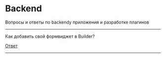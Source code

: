 # Backend
Вопросы и ответы по backendу приложения и разработке плагинов

---

Как добавить свой формвиджет в Builder?

[Ответ](/backend/formwidgettobuilder.md)

---